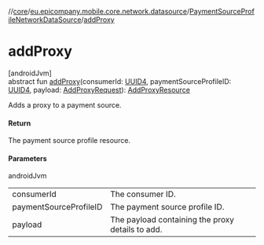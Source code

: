//[core](../../../index.md)/[eu.epicompany.mobile.core.network.datasource](../index.md)/[PaymentSourceProfileNetworkDataSource](index.md)/[addProxy](add-proxy.md)

# addProxy

[androidJvm]\
abstract fun [addProxy](add-proxy.md)(consumerId: [UUID4](../../eu.epicompany.mobile.core.datatypes/index.md#545543244%2FClasslikes%2F-1060529556), paymentSourceProfileID: [UUID4](../../eu.epicompany.mobile.core.datatypes/index.md#545543244%2FClasslikes%2F-1060529556), payload: [AddProxyRequest](../../eu.epicompany.mobile.core.network.model.proxy/-add-proxy-request/index.md)): [AddProxyResource](../../eu.epicompany.mobile.core.network.model.proxy/-add-proxy-resource/index.md)

Adds a proxy to a payment source.

#### Return

The payment source profile resource.

#### Parameters

androidJvm

| | |
|---|---|
| consumerId | The consumer ID. |
| paymentSourceProfileID | The payment source profile ID. |
| payload | The payload containing the proxy details to add. |
